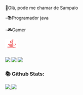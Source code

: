 👋Olá, pode me chamar de Sampaio 

-📚Programador java


-🎮Gamer


  <img align="center"  height="30" width="40" src="https://raw.githubusercontent.com/devicons/devicon/master/icons/java/java-plain.svg">

 ##

<div> 
  <a href="(https://www.youtube.com/channel/UCO04S9VQ5maiFjW6hDK1t4Q)" target="_blank"><img src="https://img.shields.io/badge/YouTube-FF0000?style=for-the-badge&logo=youtube&logoColor=white" target="_blank"></a>
  <a href="(https://www.instagram.com/__sampzz/)" target="_blank"><img src="https://img.shields.io/badge/-Instagram-%23E4405F?style=for-the-badge&logo=instagram&logoColor=white" target="_blank"></a>
   <a href="(https://www.linkedin.com/in/jo%C3%A3o-gabriel-sampaio-santos-146716207/)" target="_blank"><img src="https://img.shields.io/badge/-linkedin-%230077B5?style=for-the-badge&logo=linkedin&logoColor=white" target="_blank"></a>


  
</div>
<h3> 📚 Github Stats: <br></h3>
  
<div>
  <a href="[https://github.com/GaLaXy-SaMp](https://github.com/GaLaXy-SaMp)"> 
  <img height="170em" src="https://github-readme-stats.vercel.app/api?username=AlianeAmaral&show_icons=true&theme=tokyonight&include_all_commits=true&count_private=true"/>
  <img height="150em" src="https://github-readme-stats.vercel.app/api/top-langs/?username=AlianeAmaral&layout=compact&langs_count=16&theme=tokyonight"/>
</div>


<br>
